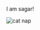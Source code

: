 I am sagar!


![cat nap](https://user-images.githubusercontent.com/52670979/174443421-7e4e2952-bd4f-461c-8e83-af624ee730f0.gif)
